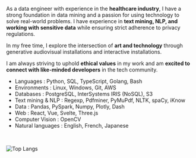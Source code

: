 As a data engineer with experience in the **healthcare industry**, I have a strong foundation in data mining and a passion for using technology to solve real-world problems. I have experience in **text mining, NLP, and working with sensitive data** while ensuring strict adherence to privacy regulations.

In my free time, I explore the intersection of **art and technology** through generative audiovisual installations and interactive installations. 

I am always striving to uphold **ethical values** in my work and am **excited to connect with like-minded developers** in the tech community.

+ Languages : Python, SQL, TypeScript, Golang, Bash
+ Environments : Linux, Windows, Git, AWS
+ Databases : PostgreSQL, InterSystems IRIS (NoSQL), S3
+ Text mining & NLP : Regexp, Pdfminer, PyMuPdf, NLTK, spaCy, iKnow
+ Data : Pandas, PySpark, Numpy, Plotly, Dash
+ Web : React, Vue, Svelte, Three.js
+ Computer Vision : OpenCV
+ Natural languages : English, French, Japanese

<br>

![Top Langs](https://github-readme-stats.vercel.app/api/top-langs/?username=szkjn&layout=compact&size_weight=0.5&count_weight=0&hide=css,php,blade,vue&exclude_repo=graduation-projects)
